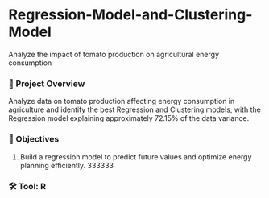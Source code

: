 # Regression-Model-and-Clustering-Model
Analyze the impact of tomato production on agricultural energy consumption

### 📌 Project Overview 
Analyze data on tomato production affecting energy consumption in agriculture and identify the best Regression and Clustering models, with the Regression model explaining approximately 72.15% of the data variance.

### 🎯 Objectives
1. Build a regression model to predict future values and optimize energy planning efficiently.
333333
   
### 🛠️ Tool: R
